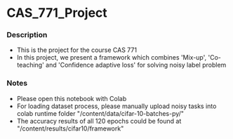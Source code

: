 # CAS_771_Project

### Description
- This is the project for the course CAS 771
- In this project, we present a framework which combines 'Mix-up', 'Co-teaching' and 'Confidence adaptive loss' for solving noisy label problem

### Notes
- Please open this notebook with Colab
- For loading dataset process, please manually upload noisy tasks into colab runtime folder "/content/data/cifar-10-batches-py/"
- The accuracy results of all 120 epochs could be found at "/content/results/cifar10/framework"
